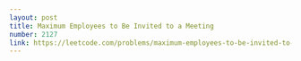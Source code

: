 ```yaml
---
layout: post
title: Maximum Employees to Be Invited to a Meeting
number: 2127
link: https://leetcode.com/problems/maximum-employees-to-be-invited-to-a-meeting
---
```

